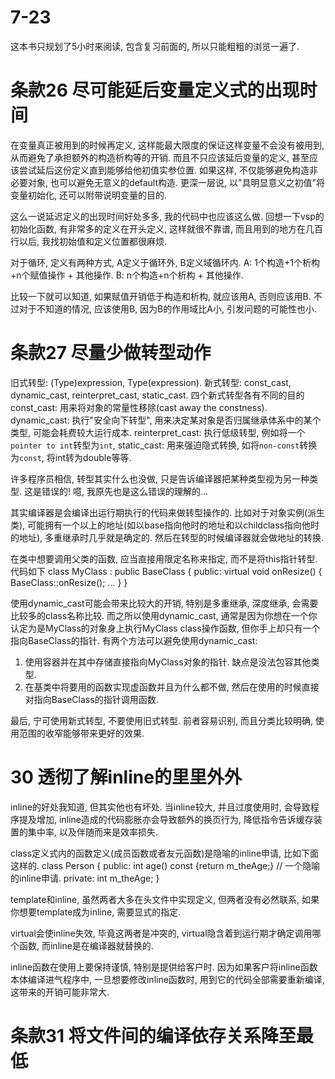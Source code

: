 # 7-23

这本书只规划了5小时来阅读, 包含复习前面的, 所以只能粗粗的浏览一遍了.

# 条款26 尽可能延后变量定义式的出现时间

在变量真正被用到的时候再定义, 这样能最大限度的保证这样变量不会没有被用到, 从而避免了承担额外的构造析构等的开销.
而且不只应该延后变量的定义, 甚至应该尝试延后这份定义直到能够给他初值实参位置. 如果这样, 不仅能够避免构造非必要对象, 也可以避免无意义的default构造.
更深一层说, 以"具明显意义之初值"将变量初始化, 还可以附带说明变量的目的.

这么一说延迟定义的出现时间好处多多, 我的代码中也应该这么做.
回想一下vsp的初始化函数, 有非常多的定义在开头定义, 这样就很不靠谱, 而且用到的地方在几百行以后, 我找初始值和定义位置都很麻烦.

对于循环, 定义有两种方式, A定义于循环外, B定义域循环内.
A: 1个构造+1个析构+n个赋值操作 + 其他操作.
B: n个构造+n个析构 + 其他操作.

比较一下就可以知道, 如果赋值开销低于构造和析构, 就应该用A, 否则应该用B.
不过对于不知道的情况, 应该使用B, 因为B的作用域比A小, 引发问题的可能性也小.

# 条款27 尽量少做转型动作

旧式转型: (Type)expression, Type(expression).
新式转型: const_cast, dynamic_cast, reinterpret_cast, static_cast.
四个新式转型各有不同的目的
const_cast:         用来将对象的常量性移除(cast away the constness).
dynamic_cast:       执行"安全向下转型", 用来决定某对象是否归属继承体系中的某个类型, 可能会耗费较大运行成本.
reinterpret_cast:   执行低级转型, 例如将一个`pointer to int`转型为`int`,
static_cast:        用来强迫隐式转换, 如将`non-const`转换为`const`, 将int转为double等等.

许多程序员相信, 转型其实什么也没做, 只是告诉编译器把某种类型视为另一种类型.
这是错误的! 噫, 我原先也是这么错误的理解的...

其实编译器是会编译出运行期执行的代码来做转型操作的.
比如对于对象实例(派生类), 可能拥有一个以上的地址(如以base指向他时的地址和以childclass指向他时的地址), 多重继承时几乎就是确定的. 然后在转型的时候编译器就会做地址的转换.

在类中想要调用父类的函数, 应当直接用限定名称来指定, 而不是将this指针转型. 代码如下
    class MyClass : public BaseClass {
    public:
        virtual void onResize() {
            BaseClass::onResize();
            ...
        }
    }

使用dynamic_cast可能会带来比较大的开销, 特别是多重继承, 深度继承, 会需要比较多的class名称比较.
而之所以使用dynamic_cast, 通常是因为你想在一个你认定为是MyClass的对象身上执行MyClass class操作函数, 但你手上却只有一个指向BaseClass的指针.
有两个方法可以避免使用dynamic_cast:
1. 使用容器并在其中存储直接指向MyClass对象的指针. 缺点是没法包容其他类型.
2. 在基类中将要用的函数实现虚函数并且为什么都不做, 然后在使用的时候直接对指向BaseClass的指针调用函数.

最后, 宁可使用新式转型, 不要使用旧式转型. 前者容易识别, 而且分类比较明确, 使用范围的收窄能够带来更好的效果.

# 30 透彻了解inline的里里外外

inline的好处我知道, 但其实他也有坏处.
当inline较大, 并且过度使用时, 会导致程序提及增加, inline造成的代码膨胀亦会导致额外的换页行为, 降低指令告诉缓存装置的集中率, 以及伴随而来是效率损失.

class定义式内的函数定义(成员函数或者友元函数)是隐喻的inline申请, 比如下面这样的.
    class Person {
    public:
        int age() const {return m_theAge;} // 一个隐喻的inline申请.
    private:
        int m_theAge;
    }

template和inline, 虽然两者大多在头文件中实现定义, 但两者没有必然联系, 如果你想要template成为inline, 需要显式的指定.

virtual会使inline失效, 毕竟这两者是冲突的, virtual隐含着到运行期才确定调用哪个函数, 而inline是在编译器就替换的.

inline函数在使用上要保持谨慎, 特别是提供给客户时.
因为如果客户将inline函数本体编译进气程序中, 一旦想要修改inline函数时, 用到它的代码全部需要重新编译, 这带来的开销可能非常大.

# 条款31 将文件间的编译依存关系降至最低


